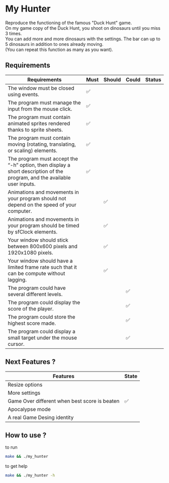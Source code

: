 # My Hunter

Reproduce the functioning of the famous "Duck Hunt" game.    
On my game copy of the Duck Hunt, you shoot on dinosaurs until you miss 3 times.    
You can add more and more dinosaurs with the settings. The bar can up to 5 dinosaurs in addition to ones already moving.    
(You can repeat this function as many as you want).    

## Requirements

| Requirements | Must | Should | Could | Status |
| --- | --- | --- | --- | --- |
| The window must be closed using events. | ✅ | | | |
| The program must manage the input from the mouse click. | ✅ | | | |
| The program must contain animated sprites rendered thanks to sprite sheets. | ✅ | | | |
| The program must contain moving (rotating, translating, or scaling) elements. | ✅ | | | |
| The program must accept the “-h” option, then display a short description of the program, and the available user inputs. |✅| | | |
| Animations and movements in your program should not depend on the speed of your computer. | | ✅ | | |
| Animations and movements in your program should be timed by sfClock elements. | | ✅ | | |
| Your window should stick between 800x600 pixels and 1920x1080 pixels. | | ✅ | | |
| Your window should have a limited frame rate such that it can be compute without lagging. | | ✅ | | |
| The program could have several different levels. | | | ✅ | |
| The program could display the score of the player. | | | ✅ | |
| The program could store the highest score made. | | | ✅ | |
| The program could display a small target under the mouse cursor. | | | ✅ | |

## Next Features ?
| Features | State |
| --- | --- |
| Resize options | |
| More settings | |
| Game Over different when best score is beaten | ✅ |
| Apocalypse mode | |
| A real Game Desing identity | |

## How to use ?
to run    
```bash
make && ./my_hunter
```
to get help
```bash
make && ./my_hunter -h

